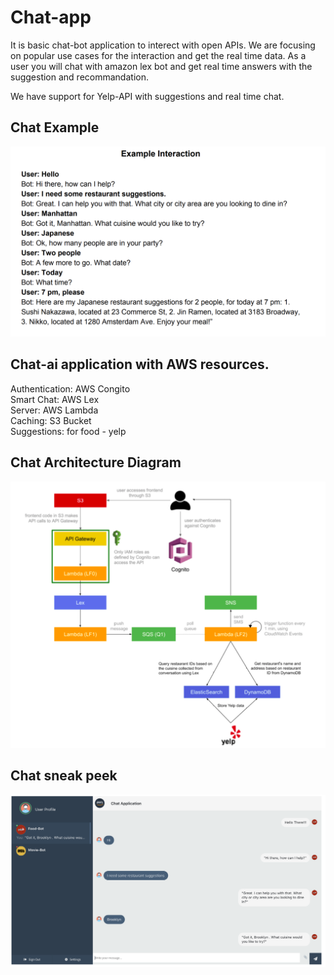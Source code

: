 # Chat-app

It is basic chat-bot application to interect with open APIs. We are focusing on popular use cases for the interaction and get the real time data. As a user you will chat with amazon lex bot and get real time answers with the suggestion and recommandation.

We have support for Yelp-API with suggestions and real time chat. <br/>

## Chat Example

![example](chat_example.png)

## Chat-ai application with AWS resources.

Authentication: AWS Congito<br/>
Smart Chat: AWS Lex<br/>
Server: AWS Lambda<br/>
Caching: S3 Bucket<br/>
Suggestions: for food - yelp<br/>

## Chat Architecture Diagram

![diagram](architecture_diagram.png)


## Chat sneak peek

![snap](chat-front.png)

